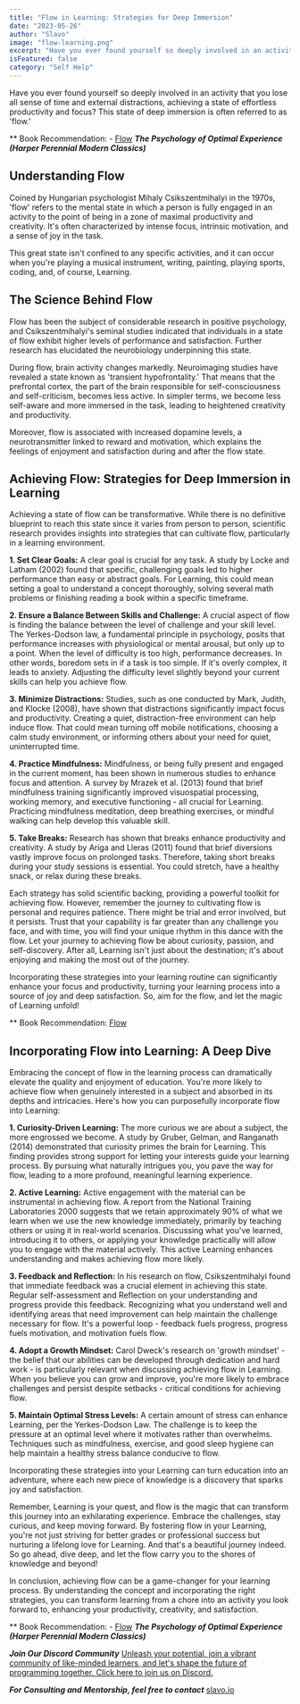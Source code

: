 ```yaml
---
title: "Flow in Learning: Strategies for Deep Immersion"
date: "2023-05-26"
author: "Slavo"
image: "flow-learning.png"
excerpt: "Have you ever found yourself so deeply involved in an activity that you lose all sense of time and external distractions, achieving a state of effortless productivity and focus?"
isFeatured: false
category: "Self Help"
---
```


Have you ever found yourself so deeply involved in an activity that you lose all sense of time and external distractions, achieving a state of effortless productivity and focus? This state of deep immersion is often referred to as 'flow.'

\*\* Book Recommendation: - [Flow](https://amzn.to/3QKIShl) **_The Psychology of Optimal Experience (Harper Perennial Modern Classics)_**

## Understanding Flow

Coined by Hungarian psychologist Mihaly Csikszentmihalyi in the 1970s, 'flow' refers to the mental state in which a person is fully engaged in an activity to the point of being in a zone of maximal productivity and creativity. It's often characterized by intense focus, intrinsic motivation, and a sense of joy in the task.

This great state isn't confined to any specific activities, and it can occur when you're playing a musical instrument, writing, painting, playing sports, coding, and, of course, Learning.

## The Science Behind Flow

Flow has been the subject of considerable research in positive psychology, and Csikszentmihalyi's seminal studies indicated that individuals in a state of flow exhibit higher levels of performance and satisfaction. Further research has elucidated the neurobiology underpinning this state.

During flow, brain activity changes markedly. Neuroimaging studies have revealed a state known as 'transient hypofrontality.' That means that the prefrontal cortex, the part of the brain responsible for self-consciousness and self-criticism, becomes less active. In simpler terms, we become less self-aware and more immersed in the task, leading to heightened creativity and productivity.

Moreover, flow is associated with increased dopamine levels, a neurotransmitter linked to reward and motivation, which explains the feelings of enjoyment and satisfaction during and after the flow state.

## Achieving Flow: Strategies for Deep Immersion in Learning

Achieving a state of flow can be transformative. While there is no definitive blueprint to reach this state since it varies from person to person, scientific research provides insights into strategies that can cultivate flow, particularly in a learning environment.

**1. Set Clear Goals:** A clear goal is crucial for any task. A study by Locke and Latham (2002) found that specific, challenging goals led to higher performance than easy or abstract goals. For Learning, this could mean setting a goal to understand a concept thoroughly, solving several math problems or finishing reading a book within a specific timeframe.

**2. Ensure a Balance Between Skills and Challenge:** A crucial aspect of flow is finding the balance between the level of challenge and your skill level. The Yerkes-Dodson law, a fundamental principle in psychology, posits that performance increases with physiological or mental arousal, but only up to a point. When the level of difficulty is too high, performance decreases. In other words, boredom sets in if a task is too simple. If it's overly complex, it leads to anxiety. Adjusting the difficulty level slightly beyond your current skills can help you achieve flow.

**3. Minimize Distractions:** Studies, such as one conducted by Mark, Judith, and Klocke (2008), have shown that distractions significantly impact focus and productivity. Creating a quiet, distraction-free environment can help induce flow. That could mean turning off mobile notifications, choosing a calm study environment, or informing others about your need for quiet, uninterrupted time.

**4. Practice Mindfulness:** Mindfulness, or being fully present and engaged in the current moment, has been shown in numerous studies to enhance focus and attention. A survey by Mrazek et al. (2013) found that brief mindfulness training significantly improved visuospatial processing, working memory, and executive functioning - all crucial for Learning. Practicing mindfulness meditation, deep breathing exercises, or mindful walking can help develop this valuable skill.

**5. Take Breaks:** Research has shown that breaks enhance productivity and creativity. A study by Ariga and Lleras (2011) found that brief diversions vastly improve focus on prolonged tasks. Therefore, taking short breaks during your study sessions is essential. You could stretch, have a healthy snack, or relax during these breaks.

Each strategy has solid scientific backing, providing a powerful toolkit for achieving flow. However, remember the journey to cultivating flow is personal and requires patience. There might be trial and error involved, but it persists. Trust that your capability is far greater than any challenge you face, and with time, you will find your unique rhythm in this dance with the flow. Let your journey to achieving flow be about curiosity, passion, and self-discovery. After all, Learning isn't just about the destination; it's about enjoying and making the most out of the journey.

Incorporating these strategies into your learning routine can significantly enhance your focus and productivity, turning your learning process into a source of joy and deep satisfaction. So, aim for the flow, and let the magic of Learning unfold!

\*\* Book Recommendation: [Flow](https://www.amazon.com/dp/0061339202/ref=cm_sw_r_as_gl_api_gl_i_425QZ8KTCK5XYMSTBFSW?linkCode=ml2&tag=prototypene06-20)

## Incorporating Flow into Learning: A Deep Dive

Embracing the concept of flow in the learning process can dramatically elevate the quality and enjoyment of education. You're more likely to achieve flow when genuinely interested in a subject and absorbed in its depths and intricacies. Here's how you can purposefully incorporate flow into Learning:

**1. Curiosity-Driven Learning:** The more curious we are about a subject, the more engrossed we become. A study by Gruber, Gelman, and Ranganath (2014) demonstrated that curiosity primes the brain for Learning. This finding provides strong support for letting your interests guide your learning process. By pursuing what naturally intrigues you, you pave the way for flow, leading to a more profound, meaningful learning experience.

**2. Active Learning:** Active engagement with the material can be instrumental in achieving flow. A report from the National Training Laboratories 2000 suggests that we retain approximately 90% of what we learn when we use the new knowledge immediately, primarily by teaching others or using it in real-world scenarios. Discussing what you've learned, introducing it to others, or applying your knowledge practically will allow you to engage with the material actively. This active Learning enhances understanding and makes achieving flow more likely.

**3. Feedback and Reflection:** In his research on flow, Csikszentmihalyi found that immediate feedback was a crucial element in achieving this state. Regular self-assessment and Reflection on your understanding and progress provide this feedback. Recognizing what you understand well and identifying areas that need improvement can help maintain the challenge necessary for flow. It's a powerful loop - feedback fuels progress, progress fuels motivation, and motivation fuels flow.

**4. Adopt a Growth Mindset:** Carol Dweck's research on 'growth mindset' - the belief that our abilities can be developed through dedication and hard work - is particularly relevant when discussing achieving flow in Learning. When you believe you can grow and improve, you're more likely to embrace challenges and persist despite setbacks - critical conditions for achieving flow.

**5. Maintain Optimal Stress Levels:** A certain amount of stress can enhance Learning, per the Yerkes-Dodson Law. The challenge is to keep the pressure at an optimal level where it motivates rather than overwhelms. Techniques such as mindfulness, exercise, and good sleep hygiene can help maintain a healthy stress balance conducive to flow.

Incorporating these strategies into your Learning can turn education into an adventure, where each new piece of knowledge is a discovery that sparks joy and satisfaction.

Remember, Learning is your quest, and flow is the magic that can transform this journey into an exhilarating experience. Embrace the challenges, stay curious, and keep moving forward. By fostering flow in your Learning, you're not just striving for better grades or professional success but nurturing a lifelong love for Learning. And that's a beautiful journey indeed. So go ahead, dive deep, and let the flow carry you to the shores of knowledge and beyond!

In conclusion, achieving flow can be a game-changer for your learning process. By understanding the concept and incorporating the right strategies, you can transform learning from a chore into an activity you look forward to, enhancing your productivity, creativity, and satisfaction.

\*\* Book Recommendation: - [Flow](https://amzn.to/3QKIShl) **_The Psychology of Optimal Experience (Harper Perennial Modern Classics)_**

**_Join Our Discord Community_** [Unleash your potential, join a vibrant community of like-minded learners, and let's shape the future of programming together. Click here to join us on Discord.](https://discord.gg/rpfrPaAbFK)

**_For Consulting and Mentorship, feel free to contact_** [slavo.io](/contact)
